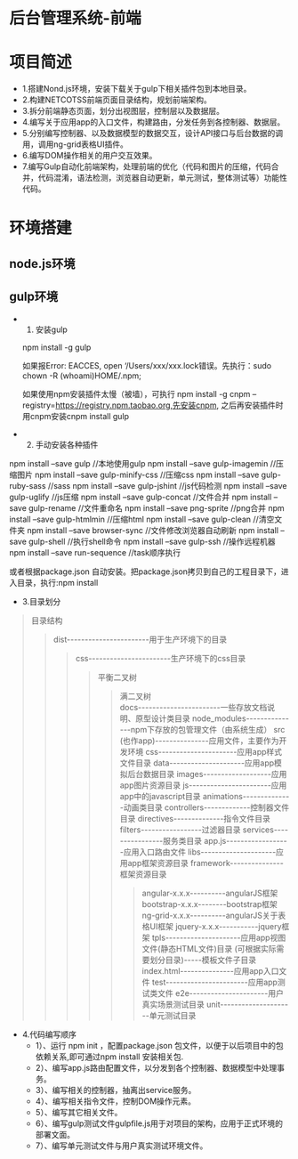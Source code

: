 # 后台管理系统-前端

# 项目简述

* 1.搭建Nond.js环境，安装下载关于gulp下相关插件包到本地目录。
* 2.构建NETCOTSS前端页面目录结构，规划前端架构。
* 3.拆分前端静态页面，划分出视图层，控制层以及数据层。
* 4.编写关于应用app的入口文件，构建路由，分发任务到各控制器、数据层。
* 5.分别编写控制器、以及数据模型的数据交互，设计API接口与后台数据的调用，调用ng-grid表格UI插件。
* 6.编写DOM操作相关的用户交互效果。
* 7.编写Gulp自动化前端架构，处理前端的优化（代码和图片的压缩，代码合并，代码混淆，语法检测，浏览器自动更新，单元测试，整体测试等）功能性代码。


# 环境搭建
## node.js环境


## gulp环境
* 1. 安装gulp

	npm install -g gulp

	如果报Error: EACCES, open ‘/Users/xxx/xxx.lock错误。先执行：sudo chown -R (whoami)HOME/.npm;

	如果使用npm安装插件太慢（被墙），可执行 npm install -g cnpm –registry=https://registry.npm.taobao.org,先安装cnpm, 之后再安装插件时用cnpm安装cnpm install gulp
	
* 2. 手动安装各种插件

npm install –save gulp //本地使用gulp
npm install –save gulp-imagemin //压缩图片
npm install –save gulp-minify-css //压缩css
npm install –save gulp-ruby-sass //sass
npm install –save gulp-jshint //js代码检测
npm install –save gulp-uglify //js压缩
npm install –save gulp-concat //文件合并
npm install –save gulp-rename //文件重命名
npm install –save png-sprite //png合并
npm install –save gulp-htmlmin //压缩html
npm install –save gulp-clean //清空文件夹
npm install –save browser-sync //文件修改浏览器自动刷新
npm install –save gulp-shell //执行shell命令
npm install –save gulp-ssh //操作远程机器
npm install –save run-sequence //task顺序执行

或者根据package.json 自动安装。把package.json拷贝到自己的工程目录下，进入目录，执行:npm install

* 3.目录划分

>目录结构  
>>dist-----------------------用于生产环境下的目录 
>>>css-----------------------生产环境下的css目录  
>>>>平衡二叉树  
>>>>>满二叉树  
>>docs-----------------------一些存放文档说明、原型设计类目录
>>node_modules---------------npm下存放的包管理文件（由系统生成）
>>src (也作app)---------------应用文件，主要作为开发环境
>>>>css----------------------应用app样式文件目录
>>>>data---------------------应用app模拟后台数据目录
>>>>images-------------------应用app图片资源目录
>>>>js-----------------------应用app中的javascript目录
>>>>>animations--------------动画类目录 
>>>>>controllers-------------控制器文件目录
>>>>>directives--------------指令文件目录
>>>>>filters-----------------过滤器目录
>>>>>services----------------服务类目录
>>>>>app.js------------------应用入口路由文件
>>>>libs---------------------应用app框架资源目录
>>>>>framework---------------框架资源目录
>>>>>>angular-x.x.x----------angularJS框架
>>>>>>bootstrap-x.x.x--------bootstrap框架
>>>>>>ng-grid-x.x.x----------angularJS关于表格UI框架
>>>>>>jquery-x.x.x-----------jquery框架
>>>>tpls---------------------应用app视图文件(静态HTML文件)目录
>>>>>>(可根据实际需要划分目录)-----模板文件子目录
>>>>index.html---------------应用app入口文件
>>test-----------------------应用app测试类文件
>>>>e2e----------------------用户真实场景测试目录
>>>>unit---------------------单元测试目录


* 4.代码编写顺序
	* 1）、运行 npm init ，配置package.json 包文件，以便于以后项目中的包依赖关系,即可通过npm install 安装相关包.
	* 2）、编写app.js路由配置文件，以分发到各个控制器、数据模型中处理事务。
	* 3）、编写相关的控制器，抽离出service服务。
	* 4）、编写相关指令文件，控制DOM操作元素。
	* 5）、编写其它相关文件。
	* 6）、编写gulp测试文件gulpfile.js用于对项目的架构，应用于正式环境的部署文面。
	* 7）、编写单元测试文件与用户真实测试环境文件。
	

